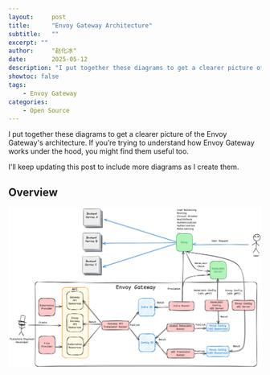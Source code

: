 ```yaml
---
layout:     post
title:      "Envoy Gateway Architecture"
subtitle:   ""
excerpt: ""
author:     "赵化冰"
date:       2025-05-12
description: "I put together these diagrams to get a clearer picture of the Envoy Gateway's architecture. If you’re trying to understand how Envoy Gateway works under the hood, you might find them useful too."
showtoc: false
tags:
    - Envoy Gateway
categories:
    - Open Source
---
```


I put together these diagrams to get a clearer picture of the Envoy Gateway's architecture. If you’re trying to understand how Envoy Gateway works under the hood, you might find them useful too.

I'll keep updating this post to include more diagrams as I create them.

## Overview
![](./envoy-gateway-architecture.png)
